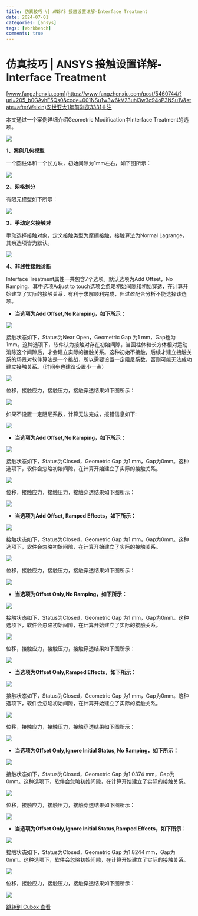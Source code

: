 ```yaml
---
title: 仿真技巧 \| ANSYS 接触设置详解-Interface Treatment
date: 2024-07-01
categories: [ansys]
tags: [Workbench]
comments: true
---
```




仿真技巧 \| ANSYS 接触设置详解-Interface Treatment
========================================

[www.fangzhenxiu.com](https://www.fangzhenxiu.com/post/5460744/?uri=205_b0GAvhE5Qs0&code=001NSu1w3w6kV23uhl3w3c94oP3NSu1V&state=afterWeixin)安世亚太1年前浏览3331关注


本文通过一个案例详细介绍Geometric Modification中Interface Treatment的选项。

![](https://cubox.pro/c/filters:no_upscale()?imageUrl=https%3A%2F%2Fpublic.fangzhenxiu.com%2FfixComment%2FcommentContent%2Fimgs%2F1665594021320_1rlb1b.jpg%3FimageView2%2F0&valid=true)

**1、案例几何模型**

一个圆柱体和一个长方块，初始间隙为1mm左右，如下图所示：

![](https://cubox.pro/c/filters:no_upscale()?imageUrl=https%3A%2F%2Fpublic.fangzhenxiu.com%2FfixComment%2FcommentContent%2Fimgs%2F1665594026218_x56fn8.jpg%3FimageView2%2F0&valid=true)

**2、网格划分**

有限元模型如下所示：

![](https://cubox.pro/c/filters:no_upscale()?imageUrl=https%3A%2F%2Fpublic.fangzhenxiu.com%2FfixComment%2FcommentContent%2Fimgs%2F1665594016903_3mobpi.jpg%3FimageView2%2F0&valid=true)

**3、手动定义接触对**

手动选择接触对象，定义接触类型为摩擦接触，接触算法为Normal Lagrange，其余选项皆为默认。

![](https://cubox.pro/c/filters:no_upscale()?imageUrl=https%3A%2F%2Fpublic.fangzhenxiu.com%2FfixComment%2FcommentContent%2Fimgs%2F1665594028069_8gl7o8.jpg%3FimageView2%2F0&valid=true)

**4、非线性接触诊断**

Interface Treatment属性一共包含7个选项。默认选项为Add Offset，No Ramping。其中选项Adjust to touch选项会忽略初始间隙和初始穿透，在计算开始建立了实际的接触关系，有利于求解顺利完成，但过盈配合分析不能选择该选项。

* **当选项为Add Offset,No Ramping，如下所示：**

![](https://cubox.pro/c/filters:no_upscale()?imageUrl=https%3A%2F%2Fpublic.fangzhenxiu.com%2FfixComment%2FcommentContent%2Fimgs%2F1665594031646_vs7lmk.jpg%3FimageView2%2F0&valid=true)

接触状态如下，Status为Near Open，Geometric Gap 为1 mm，Gap也为1mm。这种选项下，软件认为接触对存在初始间隙，当圆柱体和长方体相对运动消除这个间隙后，才会建立实际的接触关系。这种初始不接触，后续才建立接触关系的场景对软件算法是一个挑战，所以需要设置一定阻尼系数，否则可能无法成功建立接触关系。（时间步也建议设置小一点）

![](https://cubox.pro/c/filters:no_upscale()?imageUrl=https%3A%2F%2Fpublic.fangzhenxiu.com%2FfixComment%2FcommentContent%2Fimgs%2F1665594018747_5hzm8e.jpg%3FimageView2%2F0&valid=true)

位移，接触应力，接触压力，接触穿透结果如下图所示：

![](https://cubox.pro/c/filters:no_upscale()?imageUrl=https%3A%2F%2Fpublic.fangzhenxiu.com%2FfixComment%2FcommentContent%2Fimgs%2F1665594022901_7ijr6g.jpg%3FimageView2%2F0&valid=true)

如果不设置一定阻尼系数，计算无法完成，报错信息如下:  

![](https://cubox.pro/c/filters:no_upscale()?imageUrl=https%3A%2F%2Fpublic.fangzhenxiu.com%2FfixComment%2FcommentContent%2Fimgs%2F1665594018398_ielmhu.jpg%3FimageView2%2F0&valid=true)

* **当选项为Add Offset,No Ramping，如下所示：**

**![](https://cubox.pro/c/filters:no_upscale()?imageUrl=https%3A%2F%2Fpublic.fangzhenxiu.com%2FfixComment%2FcommentContent%2Fimgs%2F1665594021688_ofwzhd.jpg%3FimageView2%2F0&valid=true)**

接触状态如下，Status为Closed，Geometric Gap 为1 mm，Gap为0mm。这种选项下，软件会忽略初始间隙，在计算开始建立了实际的接触关系。

![](https://cubox.pro/c/filters:no_upscale()?imageUrl=https%3A%2F%2Fpublic.fangzhenxiu.com%2FfixComment%2FcommentContent%2Fimgs%2F1665594026499_pwkf32.jpg%3FimageView2%2F0&valid=true)

位移，接触应力，接触压力，接触穿透结果如下图所示：  

![](https://cubox.pro/c/filters:no_upscale()?imageUrl=https%3A%2F%2Fpublic.fangzhenxiu.com%2FfixComment%2FcommentContent%2Fimgs%2F1665594028374_s556f0.jpg%3FimageView2%2F0&valid=true)

* **当选项为Add Offset, Ramped Effects，如下所示：**

****![](https://cubox.pro/c/filters:no_upscale()?imageUrl=https%3A%2F%2Fpublic.fangzhenxiu.com%2FfixComment%2FcommentContent%2Fimgs%2F1665594024030_j9x2pq.jpg%3FimageView2%2F0&valid=true)****

接触状态如下，Status为Closed，Geometric Gap 为1 mm，Gap为0mm。这种选项下，软件会忽略初始间隙，在计算开始建立了实际的接触关系。

![](https://cubox.pro/c/filters:no_upscale()?imageUrl=https%3A%2F%2Fpublic.fangzhenxiu.com%2FfixComment%2FcommentContent%2Fimgs%2F1665594031961_ydmr6y.jpg%3FimageView2%2F0&valid=true)

位移，接触应力，接触压力，接触穿透结果如下图所示：

![](https://cubox.pro/c/filters:no_upscale()?imageUrl=https%3A%2F%2Fpublic.fangzhenxiu.com%2FfixComment%2FcommentContent%2Fimgs%2F1665594018024_t6eos5.jpg%3FimageView2%2F0&valid=true)

* **当选项为Offset Only,No Ramping，如下所示：**

![](https://cubox.pro/c/filters:no_upscale()?imageUrl=https%3A%2F%2Fpublic.fangzhenxiu.com%2FfixComment%2FcommentContent%2Fimgs%2F1665594025930_cv5ksk.jpg%3FimageView2%2F0&valid=true)

接触状态如下，Status为Closed，Geometric Gap 为1 mm，Gap为0mm。这种选项下，软件会忽略初始间隙，在计算开始建立了实际的接触关系。

![](https://cubox.pro/c/filters:no_upscale()?imageUrl=https%3A%2F%2Fpublic.fangzhenxiu.com%2FfixComment%2FcommentContent%2Fimgs%2F1665594032281_45f0hg.jpg%3FimageView2%2F0&valid=true)

位移，接触应力，接触压力，接触穿透结果如下图所示：

![](https://cubox.pro/c/filters:no_upscale()?imageUrl=https%3A%2F%2Fpublic.fangzhenxiu.com%2FfixComment%2FcommentContent%2Fimgs%2F1665594026797_l0pze8.jpg%3FimageView2%2F0&valid=true)

* **当选项为Offset Only,Ramped Effects，如下所示：**

![](https://cubox.pro/c/filters:no_upscale()?imageUrl=https%3A%2F%2Fpublic.fangzhenxiu.com%2FfixComment%2FcommentContent%2Fimgs%2F1665594019782_ojnkzg.jpg%3FimageView2%2F0&valid=true)

接触状态如下，Status为Closed，Geometric Gap 为1 mm，Gap为0mm。这种选项下，软件会忽略初始间隙，在计算开始建立了实际的接触关系。

![](https://cubox.pro/c/filters:no_upscale()?imageUrl=https%3A%2F%2Fpublic.fangzhenxiu.com%2FfixComment%2FcommentContent%2Fimgs%2F1665594022243_j13fe9.jpg%3FimageView2%2F0&valid=true)

位移，接触应力，接触压力，接触穿透结果如下图所示：

![](https://cubox.pro/c/filters:no_upscale()?imageUrl=https%3A%2F%2Fpublic.fangzhenxiu.com%2FfixComment%2FcommentContent%2Fimgs%2F1665594023317_eibmnc.jpg%3FimageView2%2F0&valid=true)

* **当选项为Offset Only,Ignore Initial Status, No Ramping，如下所示：**

![](https://cubox.pro/c/filters:no_upscale()?imageUrl=https%3A%2F%2Fpublic.fangzhenxiu.com%2FfixComment%2FcommentContent%2Fimgs%2F1665594019342_3f32os.jpg%3FimageView2%2F0&valid=true)

接触状态如下，Status为Closed，Geometric Gap 为1.0374 mm，Gap为0mm。这种选项下，软件会忽略初始间隙，在计算开始建立了实际的接触关系。

![](https://cubox.pro/c/filters:no_upscale()?imageUrl=https%3A%2F%2Fpublic.fangzhenxiu.com%2FfixComment%2FcommentContent%2Fimgs%2F1665594019015_2pb9kx.jpg%3FimageView2%2F0&valid=true)

位移，接触应力，接触压力，接触穿透结果如下图所示：

![](https://cubox.pro/c/filters:no_upscale()?imageUrl=https%3A%2F%2Fpublic.fangzhenxiu.com%2FfixComment%2FcommentContent%2Fimgs%2F1665594024345_k1ef99.jpg%3FimageView2%2F0&valid=true)

* **当选项为Offset Only,Ignore Initial Status,Ramped Effects，如下所示：**

![](https://cubox.pro/c/filters:no_upscale()?imageUrl=https%3A%2F%2Fpublic.fangzhenxiu.com%2FfixComment%2FcommentContent%2Fimgs%2F1665594020443_p61l0l.jpg%3FimageView2%2F0&valid=true)

接触状态如下，Status为Closed，Geometric Gap 为1.8244 mm，Gap为0mm。这种选项下，软件会忽略初始间隙，在计算开始建立了实际的接触关系。

![](https://cubox.pro/c/filters:no_upscale()?imageUrl=https%3A%2F%2Fpublic.fangzhenxiu.com%2FfixComment%2FcommentContent%2Fimgs%2F1665594017614_qd2cxi.jpg%3FimageView2%2F0&valid=true)

位移，接触应力，接触压力，接触穿透结果如下图所示：

![](https://cubox.pro/c/filters:no_upscale()?imageUrl=https%3A%2F%2Fpublic.fangzhenxiu.com%2FfixComment%2FcommentContent%2Fimgs%2F1665594029469_p3j6h7.jpg%3FimageView2%2F0&valid=true)

[跳转到 Cubox 查看](https://cubox.pro/my/card?id=7198216302807221379)

